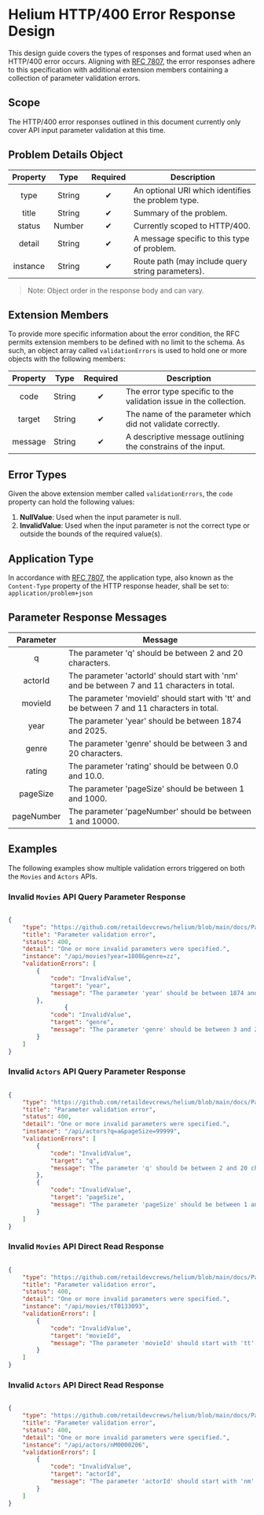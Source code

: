 # Helium HTTP/400 Error Response Design

This design guide covers the types of responses and format used when an HTTP/400 error occurs. Aligning with [RFC 7807](https://tools.ietf.org/html/rfc7807), the error responses adhere to this specification with additional extension members containing a collection of parameter validation errors.

## Scope

The HTTP/400 error responses outlined in this document currently only cover API input parameter validation at this time.

## Problem Details Object

|   Property    |   Type    |   Required    |   Description                                         |
|:-------------:|:---------:|:-------------:|-------------------------------------------------------|
|   type        |   String  |      ✔       | An optional URI which identifies the problem type.    |
|   title       |   String  |      ✔       | Summary of the problem.                               |
|   status      |   Number  |      ✔       | Currently scoped to HTTP/400.                         |
|   detail      |   String  |      ✔       | A message specific to this type of problem.           |
|   instance    |   String  |      ✔       | Route path (may include query string parameters).     |

>Note: Object order in the response body and can vary.

## Extension Members

To provide more specific information about the error condition, the RFC permits extension members to be defined with no limit to the schema. As such, an object array called `validationErrors` is used to hold one or more objects with the following members:

|   Property    |   Type    |   Required    |   Description                                         |
|:-------------:|:---------:|:-------------:|-------------------------------------------------------|
|   code        |   String  |      ✔       | The error type specific to the validation issue in the collection.    |
|   target      |   String  |      ✔       | The name of the parameter which did not validate correctly.                               |
|   message     |   String  |      ✔       | A descriptive message outlining the constrains of the input.                         |

## Error Types

Given the above extension member called `validationErrors`, the `code` property can hold the following values:

1. **NullValue**: Used when the input parameter is null.
2. **InvalidValue**: Used when the input parameter is not the correct type or outside the bounds of the required value(s).

## Application Type

In accordance with [RFC 7807](https://tools.ietf.org/html/rfc7807), the application type, also known as the `Content-Type` property of the HTTP response header, shall be set to: `application/problem+json`

## Parameter Response Messages

|   Parameter    |  Message  |
|     :--:       |    --     |
|   q            |   The parameter 'q' should be between 2 and 20 characters. |
|   actorId      |   The parameter 'actorId' should start with 'nm' and be between 7 and 11 characters in total. |
|   movieId      |   The parameter 'movieId' should start with 'tt' and be between 7 and 11 characters in total. |
|   year         |   The parameter 'year' should be between 1874 and 2025. |
|   genre        |   The parameter 'genre' should be between 3 and 20 characters. |
|   rating       |   The parameter 'rating' should be between 0.0 and 10.0. |
|   pageSize     |   The parameter 'pageSize' should be between 1 and 1000. |
|   pageNumber   |   The parameter 'pageNumber' should be between 1 and 10000. |

## Examples

The following examples show multiple validation errors triggered on both the `Movies` and `Actors` APIs.

### Invalid `Movies` API Query Parameter Response

```json

{
    "type": "https://github.com/retaildevcrews/helium/blob/main/docs/ParameterValidation.md#movies-api",
    "title": "Parameter validation error",
    "status": 400,
    "detail": "One or more invalid parameters were specified.",
    "instance": "/api/movies?year=1800&genre=zz",
    "validationErrors": [
        {
            "code": "InvalidValue",
            "target": "year",
            "message": "The parameter 'year' should be between 1874 and 2025."
        },
                {
            "code": "InvalidValue",
            "target": "genre",
            "message": "The parameter 'genre' should be between 3 and 20 characters."
        }
    ]
}

```

### Invalid `Actors` API Query Parameter Response

```json

{
    "type": "https://github.com/retaildevcrews/helium/blob/main/docs/ParameterValidation.md#actors-api",
    "title": "Parameter validation error",
    "status": 400,
    "detail": "One or more invalid parameters were specified.",
    "instance": "/api/actors?q=a&pageSize=99999",
    "validationErrors": [
        {
            "code": "InvalidValue",
            "target": "q",
            "message": "The parameter 'q' should be between 2 and 20 characters."
        },
        {
            "code": "InvalidValue",
            "target": "pageSize",
            "message": "The parameter 'pageSize' should be between 1 and 1000."
        }
    ]
}

```

### Invalid `Movies` API Direct Read Response

```json

{
    "type": "https://github.com/retaildevcrews/helium/blob/main/docs/ParameterValidation.md#movies-direct-read",
    "title": "Parameter validation error",
    "status": 400,
    "detail": "One or more invalid parameters were specified.",
    "instance": "/api/movies/tT0133093",
    "validationErrors": [
        {
            "code": "InvalidValue",
            "target": "movieId",
            "message": "The parameter 'movieId' should start with 'tt' and be between 7 and 11 characters in total."
        }
    ]
}

```

### Invalid `Actors` API Direct Read Response

```json

{
    "type": "https://github.com/retaildevcrews/helium/blob/main/docs/ParameterValidation.md#actors-direct-read",
    "title": "Parameter validation error",
    "status": 400,
    "detail": "One or more invalid parameters were specified.",
    "instance": "/api/actors/nM0000206",
    "validationErrors": [
        {
            "code": "InvalidValue",
            "target": "actorId",
            "message": "The parameter 'actorId' should start with 'nm' and be between 7 and 11 characters in total."
        }
    ]
}

```
